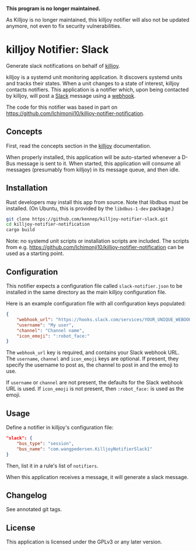 **This program is no longer maintained.**

As Killjoy is no longer maintained, this killjoy notifier will also not be updated anymore,
not even to fix security vulnerabilities.

killjoy Notifier: Slack
==============================

Generate slack notifications on behalf of
[killjoy](https://github.com/Ichimonji10/killjoy).

killjoy is a systemd unit monitoring application. It discovers systemd units and
tracks their states. When a unit changes to a state of interest, killjoy
contacts notifiers. This application is a notifier which, upon being contacted
by killjoy, will post a [Slack](https://slack.com/) message using a [webhook](https://api.slack.com/messaging/webhooks).

The code for this notifier was based in part on 
https://github.com/Ichimonji10/killjoy-notifier-notification.

Concepts
--------

First, read the concepts section in the
[killjoy](https://github.com/Ichimonji10/killjoy) documentation.

When properly installed, this application will be auto-started whenever 
a D-Bus message is sent to it. When started, this application will consume
 all messages (presumably from killjoy) in its message queue, and then idle.

Installation
------------

Rust developers may install this app from source. Note that libdbus must be
installed. (On Ubuntu, this is provided by the `libdbus-1-dev` package.)

```bash
git clone https://github.com/kennep/killjoy-notifier-slack.git
cd killjoy-notifier-notification
cargo build
```

Note: no systemd unit scripts or installation scripts are included.
The scripts from e.g. https://github.com/Ichimonji10/killjoy-notifier-notification
can be used as a starting point.

Configuration
-------------

This notifier expects a configuration file called `slack-notifier.json` to 
be installed in the same directory as the main killjoy configuration file.

Here is an example configuration file with all configuration keys populated:

```json
{
    "webhook_url": "https://hooks.slack.com/services/YOUR_UNIQUE_WEBOOOK_URL",
    "username": "My user",
    "channel": "Channel name",
    "icon_emoji": ":robot_face:"
}
```

The `webhook_url` key is required, and contains your Slack webhook URL.
The `username`, `channel` and `icon_emoji` keys are optional. If present,
they specify the username to post as, the channel to post in and the emoji
to use.

If `username` or `channel` are not present, the defaults for the Slack 
webhook URL is used. If `icon_emoji` is not present, then `:robot_face:` is
used as the emoji.

Usage
-----

Define a notifier in killjoy's configuration file:

```json
"slack": {
    "bus_type": "session",
    "bus_name": "com.wangpedersen.KilljoyNotifierSlack1"
}
```

Then, list it in a rule's list of `notifiers`.

When this application receives a message, it will generate a slack message.

Changelog
---------

See annotated git tags.

License
-------

This application is licensed under the GPLv3 or any later version.
